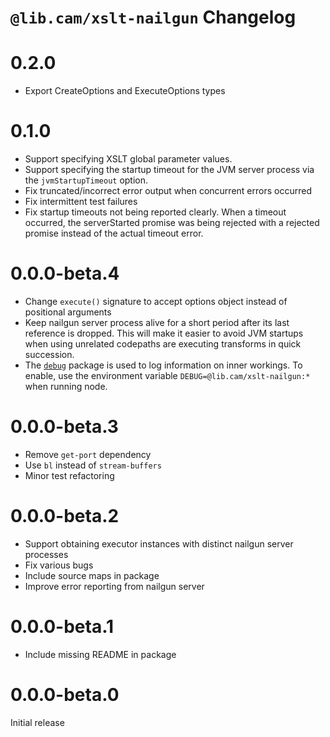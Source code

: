 # `@lib.cam/xslt-nailgun` Changelog

# 0.2.0

* Export CreateOptions and ExecuteOptions types

# 0.1.0

* Support specifying XSLT global parameter values.
* Support specifying the startup timeout for the JVM server process via the `jvmStartupTimeout` option.
* Fix truncated/incorrect error output when concurrent errors occurred
* Fix intermittent test failures
* Fix startup timeouts not being reported clearly. When a timeout occurred, the serverStarted promise was being rejected with a rejected promise instead of the actual timeout error.

# 0.0.0-beta.4

- Change `execute()` signature to accept options object instead of positional arguments
- Keep nailgun server process alive for a short period after its last reference is dropped. This will make it easier to avoid JVM startups when using unrelated codepaths are executing transforms in quick succession.
- The [`debug`](https://www.npmjs.com/package/debug) package is used to log information on inner workings. To enable, use the environment variable `DEBUG=@lib.cam/xslt-nailgun:*` when running node.

# 0.0.0-beta.3

- Remove `get-port` dependency
- Use `bl` instead of `stream-buffers`
- Minor test refactoring

# 0.0.0-beta.2

- Support obtaining executor instances with distinct nailgun server processes
- Fix various bugs
- Include source maps in package
- Improve error reporting from nailgun server

# 0.0.0-beta.1

- Include missing README in package

# 0.0.0-beta.0

Initial release
